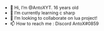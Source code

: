 - 👋 Hi, I’m @AntoXYT. 16 years old
- 🌱 I’m currently learning c sharp
- 💞️ I’m looking to collaborate on lua project!
- 📫 How to reach me : Discord  AntoX#0859

